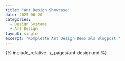 ```yaml
---
title: "Ant Design Showcase"
date: 2025-06-20
categories:
  - Design Systems
  - Ant Design
layout: single
excerpt: "Komplette Ant Design Demo als Blogpost."
---
```


{% include_relative ../_pages/ant-design.md %}
